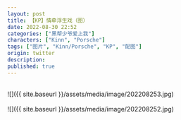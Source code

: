 ```yaml
---
layout: post
title: 【KP】情牵浮生戏（图）
date: 2022-08-30 22:52
categories: ["黑帮少爷爱上我"]
characters: ["Kinn", "Porsche"]
tags: ["图片", "Kinn/Porsche", "KP", "配图"]
origin: twitter
description: 
published: true
---
```


<br>
![]({{ site.baseurl }}/assets/media/image/202208253.jpg)
<br><br>
![]({{ site.baseurl }}/assets/media/image/202208252.jpg)
<br><br>
